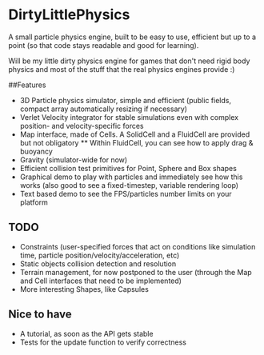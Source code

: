 DirtyLittlePhysics
==================

A small particle physics engine, built to be easy to use, efficient but up to a point (so that code stays readable and good for learning).

Will be my little dirty physics engine for games that don't need rigid body physics and most of the stuff that the real physics engines provide :)

##Features

* 3D Particle physics simulator, simple and efficient (public fields, compact array automatically resizing if necessary)
* Verlet Velocity integrator for stable simulations even with complex position- and velocity-specific forces
* Map interface, made of Cells. A SolidCell and a FluidCell are provided but not obligatory
** Within FluidCell, you can see how to apply drag & buoyancy
* Gravity (simulator-wide for now)
* Efficient collision test primitives for Point, Sphere and Box shapes
* Graphical demo to play with particles and immediately see how this works (also good to see a fixed-timestep, variable rendering loop)
* Text based demo to see the FPS/particles number limits on your platform

## TODO

* Constraints (user-specified forces that act on conditions like simulation time, particle position/velocity/acceleration, etc)
* Static objects collision detection and resolution
* Terrain management, for now postponed to the user (through the Map and Cell interfaces that need to be implemented)
* More interesting Shapes, like Capsules

## Nice to have

* A tutorial, as soon as the API gets stable
* Tests for the update function to verify correctness
